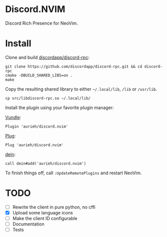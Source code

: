 # Discord.NVIM
Discord Rich Presence for NeoVim.

# Install
Clone and build [discordapp/discord-rpc](https://github.com/discordapp/discord-rpc):
```
git clone https://github.com/discordapp/discord-rpc.git && cd discord-rpc
cmake -DBUILD_SHARED_LIBS=on .
make
```
Copy the resulting shared library to either `~/.local/lib`, `/lib` or `/usr/lib`.
```
cp src/libdiscord-rpc.so ~/.local/lib/
```
Install the plugin using your favorite plugin manager:

[Vundle](https://github.com/VundleVim/Vundle.vim):
```
Plugin 'aurieh/discord.nvim'
```
[Plug](https://github.com/junegunn/vim-plug):
```
Plug 'aurieh/discord.nvim'
```
[dein](https://github.com/Shougo/dein.vim):
```
call dein#add('aurieh/discord.nvim')
```
To finish things off, call `:UpdateRemotePlugins` and restart NeoVim.

# TODO
- [ ] Rewrite the client in pure python, no cffi
- [X] Upload some language icons
- [ ] Make the client ID configurable
- [ ] Documentation
- [ ] Tests
